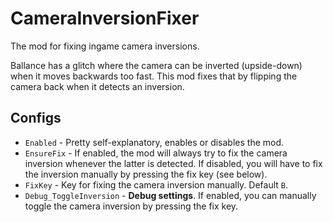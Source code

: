 # CameraInversionFixer

The mod for fixing ingame camera inversions.

Ballance has a glitch where the camera can be inverted (upside-down) when it moves backwards too fast. This mod fixes that by flipping the camera back when it detects an inversion.

## Configs

- `Enabled` - Pretty self-explanatory, enables or disables the mod.
- `EnsureFix` - If enabled, the mod will always try to fix the camera inversion whenever the latter is detected. If disabled, you will have to fix the inversion manually by pressing the fix key (see below).
- `FixKey` - Key for fixing the camera inversion manually. Default `B`.
- `Debug_ToggleInversion` - **Debug settings**. If enabled, you can manually toggle the camera inversion by pressing the fix key.
